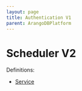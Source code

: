 ```yaml
---
layout: page
title: Authentication V1
parent: ArangoDBPlatform
---
```


# Scheduler V2

Definitions:

- [Service](../../integrations/scheduler/v2/definition/definition.proto)

